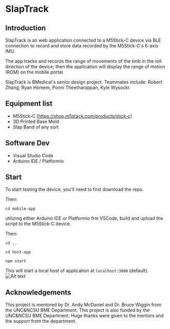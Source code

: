 # SlapTrack

## Introduction
SlapTrack is an web application connected to a M5Stick-C device via BLE connection to record and store data recorded by the M5Stick-C's 6-axis IMU. 

The app tracks and records the range of movements of the limb in the roll direction of the device; then the application will display the range of motion (ROM) on the mobile portal.

SlapTrack is BMedical's senior design project. Teammates include: Robert Zhang, Ryan Homem, Ponni Theetharappan, Kyle Wysocki.

## Equipment list
- M5Stick-C [https://shop.m5stack.com/products/stick-c]
- 3D Printed Base Mold
- Slap Band of any sort

## Software Dev
- Visual Studio Code
- Arduino IDE / Platformio

## Start
To start testing the device, you'll need to first download the repo.

Then:

`cd mobile-app`

utilizing either Arduino IDE or Platformio frm VSCode, build and upload the script to the M5Stick-C device. 

Then:

`cd ..`

`cd host-app`

`npm start`

This will start a local host of application at `localhost:3000` (default).
![Alt text](/data/demo-web.png?raw=true "Website Demo")


## Acknowledgements
This project is mentored by Dr. Andy McDaniel and Dr. Bruce Wiggin from the UNC&NCSU BME Department. This project is also funded by the UNC&NCSU BME Department. Huge thanks were given to the mentors and the support from the department.  


